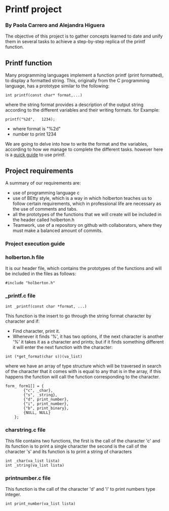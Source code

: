 # Printf project
### By Paola Carrero and Alejandra Higuera

The objective of this project is to gather concepts learned to date and unify them in several tasks to achieve a step-by-step replica of the printf function.

## Printf function

Many programming languages implement a function printf (print formatted), to display a formatted string. This, originally from the C programming language, has a prototype similar to the following:

```
int printf(const char* format,...)
```
where the string format provides a description of the output string according to the different variables and their writing formats.
for Example:

```
printf("%2d",   1234);
```
- where format is "%2d"
- number to print 1234

We are going to delve into how to write the format and the variables, according to how we manage to complete the different tasks. however here is a [quick guide](https://www.cypress.com/file/54761/download) to use printf.

## Project requirements

A summary of our requirements are:
- use of programming language c
- use of BEtty style, which is a way in which holberton teaches us to follow certain requirements, which in professional life are necessary as the use of comments and tabs.
- all the prototypes of the functions that we will create will be included in the header called holberton.h
- Teamwork, use of a repository on github with collaborators, where they must make a balanced amount of commits.

### Project execution guide

### holberton.h file

It is our header file, which contains the prototypes of the functions and will be included in the files as follows:

```
#include "holberton.h"
```
### _printf.c file

```
int _printf(const char *format, ...)
```
This function is the insert to go through the string format character by character and if:
- Find character, print it.
- Whenever it finds '%', it has two options, if the next character is another '%' it takes it as a character and prints; but if it finds something different it will enter the next function with the character:

```
int (*get_format(char s))(va_list)
```
where we have an array of type structure which will be traversed in search of the character that it comes with is equal to any that is in the array, if this happens the function will call the function corresponding to the character.

```
form_ form1[] = {
		{"c", _char},
		{"s", _string},
		{"d", print_number},
		{"i", print_number},
		{"b", print_binary},
		{NULL, NULL}
	};
```

### charstring.c file

This file contains two functions, the first is the call of the character 'c' and its function is to print a single character the second is the call of the character 's' and its function is to print a string of characters

```
int _char(va_list lista)
int _string(va_list lista)
```
### printnumber.c file

This function is the call of the character 'd' and 'i' to print numbers type integer.

```
int print_number(va_list lista)
```
